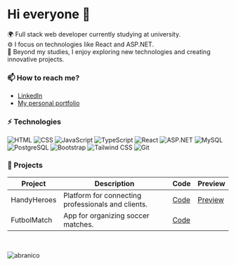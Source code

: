 # Hi everyone :wave:

🌍 Full stack web developer currently studying at university.<br>
⚙️ I focus on technologies like React and ASP.NET.<br>
💅 Beyond my studies, I enjoy exploring new technologies and creating innovative projects.<br>



### 📫 How to reach me?
- [LinkedIn](https://www.linkedin.com/in/abranico/) 
- [My personal portfolio](https://abranico.vercel.app/) 

### ⚡ Technologies

![HTML](https://img.shields.io/badge/-HTML-E34F26?style=flat-square&logo=html5&logoColor=white)
![CSS](https://img.shields.io/badge/-CSS-1572B6?style=flat-square&logo=css3&logoColor=white)
![JavaScript](https://img.shields.io/badge/-JavaScript-F7DF1E?style=flat-square&logo=javascript&logoColor=black)
![TypeScript](https://img.shields.io/badge/-TypeScript-007ACC?style=flat-square&logo=typescript&logoColor=white)
![React](https://img.shields.io/badge/-React-61DAFB?style=flat-square&logo=react&logoColor=black)
![ASP.NET](https://img.shields.io/badge/-ASP.NET-512BD4?style=flat-square&logo=dotnet&logoColor=white)
![MySQL](https://img.shields.io/badge/-MySQL-4479A1?style=flat-square&logo=mysql&logoColor=white)
![PostgreSQL](https://img.shields.io/badge/-PostgreSQL-336791?style=flat-square&logo=postgresql&logoColor=white)
![Bootstrap](https://img.shields.io/badge/-Bootstrap-7952B3?style=flat-square&logo=bootstrap&logoColor=white)
![Tailwind CSS](https://img.shields.io/badge/-TailwindCSS-38B2AC?style=flat-square&logo=tailwind-css&logoColor=white)
![Git](https://img.shields.io/badge/-Git-F05032?style=flat-square&logo=git&logoColor=white)

### 💼 Projects

| Project      | Description                                   | Code                                        | Preview                                      |
|--------------|-----------------------------------------------|--------------------------------------------|---------------------------------------------|
| HandyHeroes  | Platform for connecting professionals and clients. | <a href="https://github.com/abranico/handyheroes" target="_blank">Code</a> | [Preview](https://handyheroes.vercel.app/)                                         |
| FutbolMatch   | App for organizing soccer matches.           | <a href="https://github.com/abranico/FutbolMatch" target="_blank">Code</a> |                                         |





<br>
<p align="left"><img src="https://komarev.com/ghpvc/?username=abranico&label=Profile%20views&color=0e75b6&style=flat" alt="abranico"/></p>
